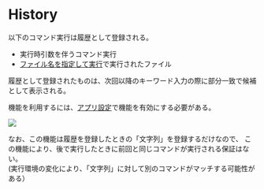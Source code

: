 # History

以下のコマンド実行は履歴として登録される。

- 実行時引数を伴うコマンド実行
- [ファイル名を指定して実行](/adhoc-command/pathfind.md)で実行されたファイル

履歴として登録されたものは、次回以降のキーワード入力の際に部分一致で候補として表示される。

機能を利用するには、[アプリ設定](/window/app-settings.md#keyword-input-history)で機能を有効にする必要がある。

![](../image/history.png)

なお、この機能は履歴を登録したときの「文字列」を登録するだけなので、
この機能により、後で実行したときに前回と同じコマンドが実行される保証はない。   
(実行環境の変化により、「文字列」に対して別のコマンドがマッチする可能性がある）


